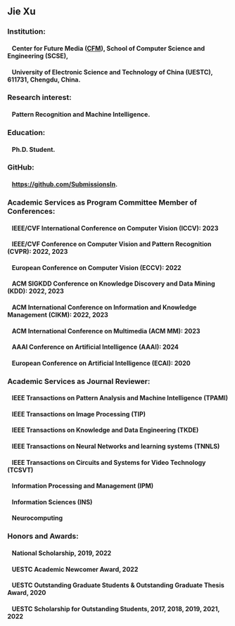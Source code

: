 ## Jie Xu
### Institution:
#### &ensp; Center for Future Media (**[CFM](https://cfm.uestc.edu.cn/index)**), School of Computer Science and Engineering (SCSE),
#### &ensp; University of Electronic Science and Technology of China (UESTC), 611731, Chengdu, China.
### Research interest:
#### &ensp; Pattern Recognition and Machine Intelligence.
### Education:
#### &ensp; Ph.D. Student.
### GitHub:
#### &ensp; <https://github.com/SubmissionsIn>.
### Academic Services as Program Committee Member of Conferences:
#### &ensp; IEEE/CVF International Conference on Computer Vision (ICCV): 2023
#### &ensp; IEEE/CVF Conference on Computer Vision and Pattern Recognition (CVPR): 2022, 2023
#### &ensp; European Conference on Computer Vision (ECCV): 2022
#### &ensp; ACM SIGKDD Conference on Knowledge Discovery and Data Mining (KDD): 2022, 2023
#### &ensp; ACM International Conference on Information and Knowledge Management (CIKM): 2022, 2023
#### &ensp; ACM International Conference on Multimedia (ACM MM): 2023
#### &ensp; AAAI Conference on Artificial Intelligence (AAAI): 2024
#### &ensp; European Conference on Artificial Intelligence (ECAI): 2020
### Academic Services as Journal Reviewer:
#### &ensp; IEEE Transactions on Pattern Analysis and Machine Intelligence (TPAMI)
#### &ensp; IEEE Transactions on Image Processing (TIP)
#### &ensp; IEEE Transactions on Knowledge and Data Engineering (TKDE)
#### &ensp; IEEE Transactions on Neural Networks and learning systems (TNNLS)
#### &ensp; IEEE Transactions on Circuits and Systems for Video Technology (TCSVT)
#### &ensp; Information Processing and Management (IPM)
#### &ensp; Information Sciences (INS)
#### &ensp; Neurocomputing
### Honors and Awards:
#### &ensp; National Scholarship, 2019, 2022
#### &ensp; UESTC Academic Newcomer Award, 2022
#### &ensp; UESTC Outstanding Graduate Students & Outstanding Graduate Thesis Award, 2020
#### &ensp; UESTC Scholarship for Outstanding Students, 2017, 2018, 2019, 2021, 2022

